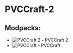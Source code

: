 # PVCCraft-2

## Modpacks:
* ![PVCCraft 2](https://cf.way2muchnoise.eu/1057847.svg) **-** PVCCraft 2
* ![PVCCraft](https://cf.way2muchnoise.eu/1009444.svg) **-** PVCCraft
